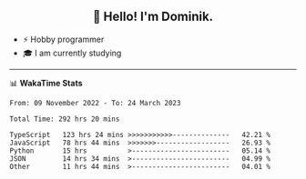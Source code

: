 <h2 align="center">👋 Hello! I'm Dominik.</h2>

- ⚡ Hobby programmer
- 🎓 I am currently studying

---
📊 **WakaTime Stats**
<!--START_SECTION:waka-->

```text
From: 09 November 2022 - To: 24 March 2023

Total Time: 292 hrs 20 mins

TypeScript   123 hrs 24 mins >>>>>>>>>>>--------------   42.21 %
JavaScript   78 hrs 44 mins  >>>>>>>------------------   26.93 %
Python       15 hrs          >------------------------   05.14 %
JSON         14 hrs 34 mins  >------------------------   04.99 %
Other        11 hrs 44 mins  >------------------------   04.01 %
```

<!--END_SECTION:waka-->

